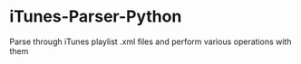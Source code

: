 # iTunes-Parser-Python
Parse through iTunes playlist .xml files and perform various operations with them
